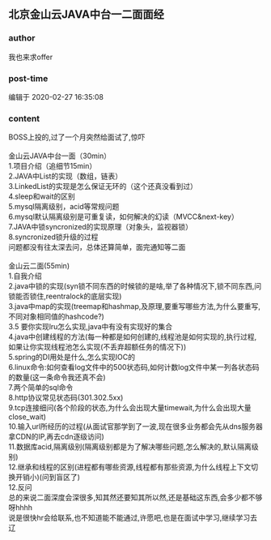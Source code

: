 ## 北京金山云JAVA中台一二面面经
### author 
我也来求offer
### post-time 

编辑于  2020-02-27 16:35:08
### content 
<div class="post-topic-des nc-post-content">
 <div>
  BOSS上投的,过了一个月突然给面试了,惊吓
 </div>
 <div>
  <br/>
 </div>
 <div>
  金山云JAVA中台一面（30min）
 </div>
 1.项目介绍（追细节15min）
 <br/>
 2.JAVA中List的实现（数组，链表）
 <br/>
 3.LinkedList的实现是怎么保证无环的（这个还真没看到过）
 <br/>
 4.sleep和wait的区别
 <br/>
 5.mysql隔离级别，acid等常规问题
 <br/>
 6.mysql默认隔离级别是可重复读，如何解决的幻读（MVCC&amp;next-key）
 <br/>
 7.JAVA中锁syncronized的实现原理（对象头，监视器锁）
 <br/>
 8.syncronized锁升级的过程
 <br/>
 问题都没有往太深去问，总体还算简单，面完通知等二面
 <br/>
 <br/>
 金山云二面(55min)
 <br/>
 1.自我介绍
 <br/>
 2.java中锁的实现(syn锁不同东西的时候锁的是啥,举了各种情况下,锁不同东西,问锁能否锁住,reentralock的底层实现)
 <br/>
 3.java中map的实现(treemap和hashmap,及原理,要重写哪些方法,为什么要重写,不同对象相同值的hashcode?)
 <br/>
 3.5 要你实现lru怎么实现,java中有没有实现好的集合
 <br/>
 4.java中创建线程的方法(每一种都是如何创建的,线程池是如何实现的,执行过程,如果让你实现线程池怎么实现(不丢弃超额任务的情况下))
 <br/>
 5.spring的DI用处是什么,怎么实现IOC的
 <br/>
 6.linux命令:如何查看log文件中的500状态码,如何计数log文件中某一列各状态码的数量(这一条命令我还真不会)
 <br/>
 7.两个简单的sql命令
 <br/>
 8.http协议常见状态码(301.302.5xx)
 <br/>
 9.tcp连接细问(各个阶段的状态,为什么会出现大量timewait,为什么会出现大量close_wait)
 <br/>
 10.输入url所经历的过程(从面试官那学到了一波,现在很多业务都会先从dns服务器拿CDN的IP,再去cdn逐级访问)
 <br/>
 11.数据库acid,隔离级别(隔离级别都是为了解决哪些问题,怎么解决的,默认隔离级别)
 <br/>
 12.继承和线程的区别(进程都有哪些资源,线程都有那些资源,为什么线程上下文切换开销小)(问到盲区了)
 <br/>
 12.反问
 <br/>
 总的来说二面深度会深很多,知其然还要知其所以然,还是基础这东西,会多少都不够呀hhhh
 <br/>
 说是很快hr会给联系,也不知道能不能通过,许愿吧,也是在面试中学习,继续学习去辽
 <br/>
</div>
